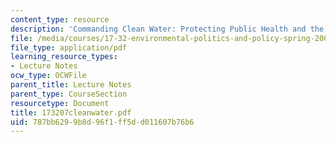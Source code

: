 ```yaml
---
content_type: resource
description: 'Commanding Clean Water: Protecting Public Health and the Aquatic Environment'
file: /media/courses/17-32-environmental-politics-and-policy-spring-2003/787bb6299b8d96f1ff5dd011607b76b6_173207cleanwater.pdf
file_type: application/pdf
learning_resource_types:
- Lecture Notes
ocw_type: OCWFile
parent_title: Lecture Notes
parent_type: CourseSection
resourcetype: Document
title: 173207cleanwater.pdf
uid: 787bb629-9b8d-96f1-ff5d-d011607b76b6
---
```

